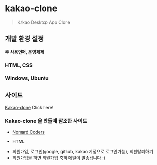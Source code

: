 # kakao-clone

> Kakao Desktop App Clone

## 개발 환경 설정

#### 주 사용언어, 운영체제 
  ### HTML, CSS
  ### Windows, Ubuntu

## 사이트

[Kakao-clone](https://choco0914.github.io/kakao-clone/) Click here!

### Kakao-clone 을 만들때 참조한 사이트

* [Nomard Coders](https://academy.nomadcoders.co/)
- HTML
* 회원가입, 로그인(google, github, kakao 게정으로 로그인가능), 회원탈퇴하기
* 회원가입을 하면 회원가입 축하 메일이 발송됩니다 :)
